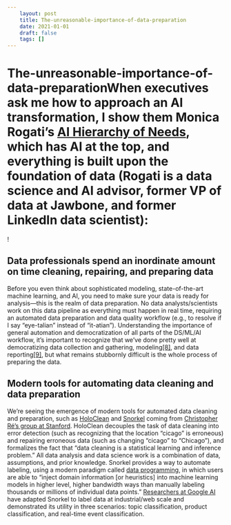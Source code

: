 ```yaml
---
 	layout: post
 	title: The-unreasonable-importance-of-data-preparation
 	date: 2021-01-01
 	draft: false
 	tags: []
---
```


# The-unreasonable-importance-of-data-preparationWhen executives ask me how to approach an AI transformation, I show them Monica Rogati’s [AI Hierarchy of Needs](https://hackernoon.com/the-ai-hierarchy-of-needs-18f111fcc007), which has AI at the top, and everything is built upon the foundation of data (Rogati is a data science and AI advisor, former VP of data at Jawbone, and former LinkedIn data scientist):
!
## Data professionals spend an inordinate amount on time cleaning, repairing, and preparing data
Before you even think about sophisticated modeling, state-of-the-art machine learning, and AI, you need to make sure your data is ready for analysis—this is the realm of data preparation.
No data analysts/scientists work on this data pipeline as everything must happen in real time, requiring an automated data preparation and data quality workflow (e.g., to resolve if I say “eye-talian” instead of “it-atian”).
Understanding the importance of general automation and democratization of all parts of the DS/ML/AI workflow, it’s important to recognize that we’ve done pretty well at democratizing data collection and gathering, modeling[[8]](https://www.oreilly.com/radar/the-unreasonable-importance-of-data-preparation/), and data reporting[[9]](https://www.oreilly.com/radar/the-unreasonable-importance-of-data-preparation/), but what remains stubbornly difficult is the whole process of preparing the data.
## Modern tools for automating data cleaning and data preparation
We’re seeing the emergence of modern tools for automated data cleaning and preparation, such as [HoloClean](https://hazyresearch.github.io/snorkel/blog/holoclean.html) and [Snorkel](https://www.snorkel.org/) coming from [Christopher Ré’s group at Stanford](https://cs.stanford.edu/~chrismre/).
HoloClean decouples the task of data cleaning into error detection (such as recognizing that the location “cicago” is erroneous) and repairing erroneous data (such as changing “cicago” to “Chicago”), and formalizes the fact that “data cleaning is a statistical learning and inference problem.” All data analysis and data science work is a combination of data, assumptions, and prior knowledge.
Snorkel provides a way to automate labeling, using a modern paradigm called [data programming](https://arxiv.org/abs/1605.07723), in which users are able to “inject domain information [or heuristics] into machine learning models in higher level, higher bandwidth ways than manually labeling thousands or millions of individual data points.” [Researchers at Google AI](https://ai.googleblog.com/2019/03/harnessing-organizational-knowledge-for.html) have adapted Snorkel to label data at industrial/web scale and demonstrated its utility in three scenarios: topic classification, product classification, and real-time event classification.
